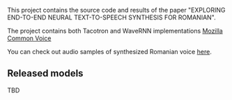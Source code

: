This project contains the source code and results of the paper "EXPLORING END-TO-END NEURAL TEXT-TO-SPEECH SYNTHESIS FOR ROMANIAN".

The project contains both Tacotron and WaveRNN implementations [Mozilla Common Voice](https://voice.mozilla.org/en)

You can check out audio samples of synthesized Romanian voice [here](https://marzus555.github.io/ro_neural_tts/). 


## Released models
TBD
